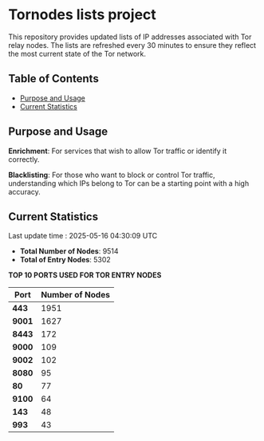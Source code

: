 # Tornodes lists project

This repository provides updated lists of IP addresses associated with Tor relay nodes. The lists are refreshed every 30 minutes to ensure they reflect the most current state of the Tor network.

## Table of Contents

- [Purpose and Usage](#purpose-and-usage)
- [Current Statistics](#current-statistics)


## Purpose and Usage

**Enrichment**: For services that wish to allow Tor traffic or identify it correctly.

**Blacklisting**: For those who want to block or control Tor traffic, understanding which IPs belong to Tor can be a starting point with a high accuracy.

## Current Statistics

Last update time : 2025-05-16 04:30:09 UTC

- **Total Number of Nodes**: 9514
- **Total of Entry Nodes**: 5302

**TOP 10 PORTS USED FOR TOR ENTRY NODES**

| **Port** | **Number of Nodes** |
|------|-----------------|
| **443**   | 1951  |
| **9001**   | 1627  |
| **8443**   | 172  |
| **9000**   | 109  |
| **9002**   | 102  |
| **8080**   | 95  |
| **80**   | 77  |
| **9100**   | 64  |
| **143**   | 48  |
| **993**   | 43  |

